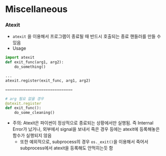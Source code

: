 # Miscellaneous

### Atexit

* `atexit` 을 이용해서 프로그램이 종료될 때 반드시 호출되는 종료 핸들러를 만들 수 있음
* Usage

```py
import atexit
def exit_func(arg1, arg2):
    do_something()

...
atexit.register(exit_func, arg1, arg2)

==============================

# arg 필요 없을 경우
@atexit.register
def exit_func():
    do_some_cleaning()
```

* 주의: Atexit은 파이썬이 정상적으로 종료되는 상황에서만 실행됨. 즉 Internal Error가 났거나, 외부에서 signal을 보내서 죽은 경우 등에는 atexit에 등록해놓은 함수가 실행되지 않음
  * 또한 예외적으로, subprocess의 경우 `os._exit()`을 이용해서 죽어서 subprocess에서 atexit을 등록해도 안먹히는듯 함



